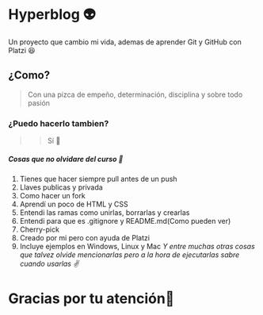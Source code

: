 # Hyperblog  👽 
Un proyecto que cambio mi vida, ademas de aprender Git y GitHub con Platzi :laughing:
## ¿Como?
> Con una pizca de empeño, determinación, disciplina y sobre todo pasión
### ¿Puedo hacerlo tambien?
> > Sí 🥺

##### Cosas que no olvidare del curso 🧐
1. Tienes que hacer siempre pull antes de un push 
2. Llaves publicas y privada
3. Como hacer un fork
4. Aprendí un poco de HTML y CSS
5. Entendi las ramas como unirlas, borrarlas y crearlas
6. Entendi para que es .gitignore y README.md(Como pueden ver)
7. Cherry-pick 
8. Creado por mi pero con ayuda de Platzi
9. Incluye ejemplos en Windows, Linux y Mac
*Y entre muchas otras cosas que talvez olvide mencionarlas pero a la hora de ejecutarlas sabre cuando usarlas ✌️*

# Gracias por tu atención🥰